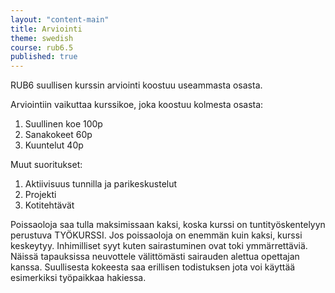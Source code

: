 ```yaml
---
layout: "content-main"
title: Arviointi
theme: swedish
course: rub6.5
published: true
---
```



RUB6 suullisen kurssin arviointi koostuu useammasta osasta. 

Arviointiin vaikuttaa kurssikoe, joka koostuu kolmesta osasta:

1. Suullinen koe 100p
2. Sanakokeet 60p
3. Kuuntelut 40p

Muut suoritukset:
1. Aktiivisuus tunnilla ja parikeskustelut
2. Projekti
3. Kotitehtävät

Poissaoloja saa tulla maksimissaan kaksi, koska kurssi on tuntityöskentelyyn perustuva TYÖKURSSI. Jos poissaoloja on enemmän kuin kaksi, kurssi keskeytyy. Inhimilliset syyt kuten sairastuminen ovat toki ymmärrettäviä. Näissä tapauksissa neuvottele välittömästi sairauden alettua opettajan kanssa.
Suullisesta kokeesta saa erillisen todistuksen jota voi käyttää esimerkiksi työpaikkaa hakiessa.
